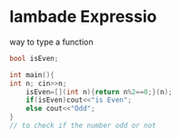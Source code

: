 # lambade Expressio

way to type a function

```cpp
bool isEven;

int main(){
int n; cin>>n;
    isEven=[](int n){return n%2==0;}(n);
    if(isEven)cout<<"is Even";
    else cout<<"Odd";
} 
// to check if the number odd or not 
```